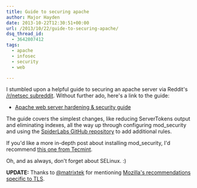```yaml
---
title: Guide to securing apache
author: Major Hayden
date: 2013-10-22T12:30:51+00:00
url: /2013/10/22/guide-to-securing-apache/
dsq_thread_id:
  - 3642807412
tags:
  - apache
  - infosec
  - security
  - web

---
```

I stumbled upon a helpful guide to securing an apache server via Reddit's [/r/netsec subreddit][1]. Without further ado, here's a link to the guide:

  * [Apache web server hardening & security guide][2]

The guide covers the simplest changes, like reducing ServerTokens output and eliminating indexes, all the way up through configuring mod_security and using the [SpiderLabs GitHub repository][3] to add additional rules.

If you'd like a more in-depth post about installing mod_security, I'd recommend [this one from Tecmint][4].

Oh, and as always, don't forget about SELinux. :)

**UPDATE:** Thanks to [@matrixtek][5] for mentioning [Mozilla's recommendations specific to TLS][6].

 [1]: http://reddit.com/r/netsec
 [2]: http://www.chandank.com/webservers/apache/apache-web-server-hardening-security
 [3]: https://github.com/SpiderLabs/owasp-modsecurity-crs/
 [4]: http://www.tecmint.com/protect-apache-using-mod_security-and-mod_evasive-on-rhel-centos-fedora/
 [5]: http://twitter.com/matrixtek
 [6]: https://wiki.mozilla.org/Security/Server_Side_TLS
